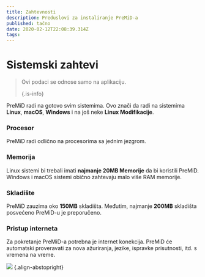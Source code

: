 ```yaml
---
title: Zahtevnosti
description: Preduslovi za instaliranje PreMiD-a
published: tačno
date: 2020-02-12T22:08:39.314Z
tags:
---
```


# Sistemski zahtevi

> Ovi podaci se odnose samo na aplikaciju. 
> 
> {.is-info}

PreMiD radi na gotovo svim sistemima. Ovo znači da radi na sistemima **Linux**, **macOS**, **Windows** i na još neke **Linux Modifikacije**.

### Procesor
PreMiD radi odlično na procesorima sa jednim jezgrom.

### Memorija
Linux sistemi bi trebali imati **najmanje 20MB Memorije** da bi koristili PreMiD. Windows i macOS sistemi obično zahtevaju malo više RAM memorije.

### Skladište
PreMiD zauzima oko **150MB** skladišta. Međutim, najmanje **200MB** skladišta posvećeno PreMiD-u je preporučeno.

### Pristup interneta
Za pokretanje PreMiD-a potrebna je internet konekcija. PreMiD će automatski proveravati za nova ažuriranja, jezike, ispravke prisutnosti, itd. s vremena na vreme.

![](https://a.icons8.com/ViUXyjOj/f4tFww/svg.svg) {.align-abstopright}